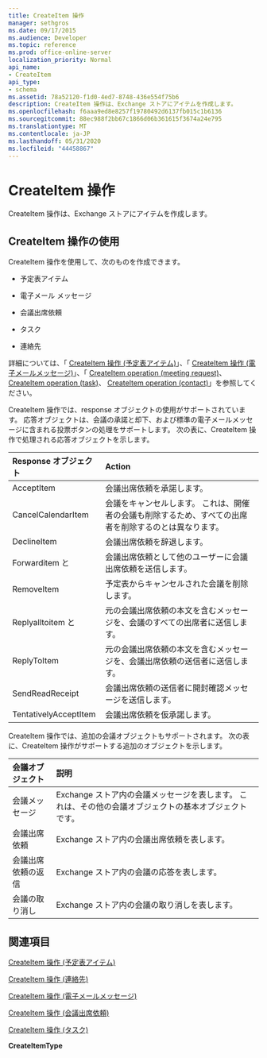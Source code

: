 ```yaml
---
title: CreateItem 操作
manager: sethgros
ms.date: 09/17/2015
ms.audience: Developer
ms.topic: reference
ms.prod: office-online-server
localization_priority: Normal
api_name:
- CreateItem
api_type:
- schema
ms.assetid: 78a52120-f1d0-4ed7-8748-436e554f75b6
description: CreateItem 操作は、Exchange ストアにアイテムを作成します。
ms.openlocfilehash: f6aaa9ed8e8257f19780492d6137fb015c1b6136
ms.sourcegitcommit: 88ec988f2bb67c1866d06b361615f3674a24e795
ms.translationtype: MT
ms.contentlocale: ja-JP
ms.lasthandoff: 05/31/2020
ms.locfileid: "44458867"
---
```

# <a name="createitem-operation"></a>CreateItem 操作

CreateItem 操作は、Exchange ストアにアイテムを作成します。
  
## <a name="using-the-createitem-operation"></a>CreateItem 操作の使用

CreateItem 操作を使用して、次のものを作成できます。
  
- 予定表アイテム
    
- 電子メール メッセージ
    
- 会議出席依頼
    
- タスク
    
- 連絡先
    
詳細については、「 [CreateItem 操作 (予定表アイテム)](createitem-operation-calendar-item.md)」、「 [CreateItem 操作 (電子メールメッセージ)](createitem-operation-email-message.md)」、「 [CreateItem operation (meeting request)](createitem-operation-meeting-request.md)、 [CreateItem operation (task)](createitem-operation-task.md)、 [CreateItem operation (contact)](createitem-operation-contact.md)」を参照してください。
  
CreateItem 操作では、response オブジェクトの使用がサポートされています。 応答オブジェクトは、会議の承諾と却下、および標準の電子メールメッセージに含まれる投票ボタンの処理をサポートします。 次の表に、CreateItem 操作で処理される応答オブジェクトを示します。
  
|**Response オブジェクト**|**Action**|
|:-----|:-----|
|AcceptItem  <br/> |会議出席依頼を承諾します。  <br/> |
|CancelCalendarItem  <br/> |会議をキャンセルします。 これは、開催者の会議も削除するため、すべての出席者を削除するのとは異なります。  <br/> |
|DeclineItem  <br/> |会議出席依頼を辞退します。  <br/> |
|Forwarditem と  <br/> |会議出席依頼として他のユーザーに会議出席依頼を送信します。  <br/> |
|RemoveItem  <br/> |予定表からキャンセルされた会議を削除します。  <br/> |
|Replyalltoitem と  <br/> |元の会議出席依頼の本文を含むメッセージを、会議のすべての出席者に送信します。  <br/> |
|ReplyToItem  <br/> |元の会議出席依頼の本文を含むメッセージを、会議出席依頼の送信者に送信します。  <br/> |
|SendReadReceipt  <br/> |会議出席依頼の送信者に開封確認メッセージを送信します。  <br/> |
|TentativelyAcceptItem  <br/> |会議出席依頼を仮承諾します。  <br/> |
   
CreateItem 操作では、追加の会議オブジェクトもサポートされます。 次の表に、CreateItem 操作がサポートする追加のオブジェクトを示します。
  
|**会議オブジェクト**|**説明**|
|:-----|:-----|
|会議メッセージ  <br/> |Exchange ストア内の会議メッセージを表します。 これは、その他の会議オブジェクトの基本オブジェクトです。  <br/> |
|会議出席依頼  <br/> |Exchange ストア内の会議出席依頼を表します。  <br/> |
|会議出席依頼の返信  <br/> |Exchange ストア内の会議の応答を表します。  <br/> |
|会議の取り消し  <br/> |Exchange ストア内の会議の取り消しを表します。  <br/> |
   
## <a name="see-also"></a>関連項目



[CreateItem 操作 (予定表アイテム)](createitem-operation-calendar-item.md)
  
[CreateItem 操作 (連絡先)](createitem-operation-contact.md)
  
[CreateItem 操作 (電子メールメッセージ)](createitem-operation-email-message.md)
  
[CreateItem 操作 (会議出席依頼)](createitem-operation-meeting-request.md)
  
[CreateItem 操作 (タスク)](createitem-operation-task.md)
  
 **CreateItemType**

